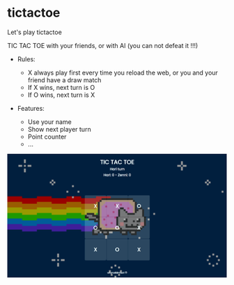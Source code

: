 # tictactoe
Let's play tictactoe

TIC TAC TOE with your friends, or with AI (you can not defeat it !!!)

- Rules:
  + X always play first every time you reload the web, or you and your friend have a draw match
  + If X wins, next turn is O
  + If O wins, next turn is X

- Features:
  + Use your name
  + Show next player turn
  + Point counter
  + ...

![img](https://github.com/whynotkimhari/tictactoe/blob/main/img/preview_github.png)
